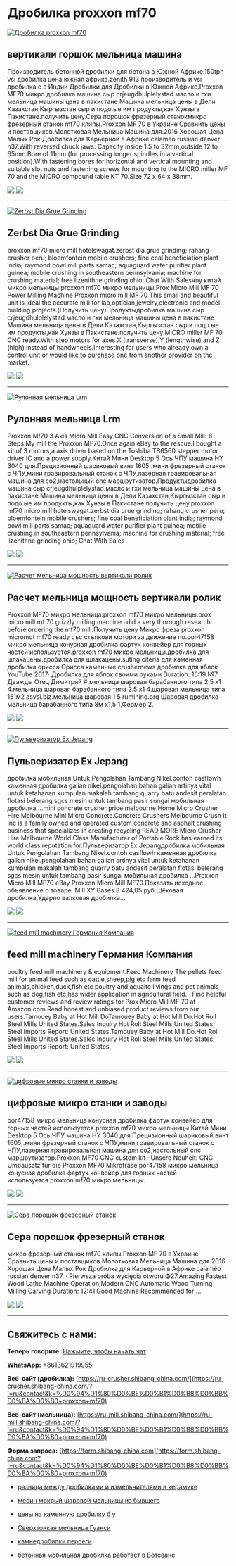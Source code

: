 # Дробилка proxxon mf70

<a href="https://swt.shibang-china.com/?l=ru&img&k=%D0%94%D1%80%D0%BE%D0%B1%D0%B8%D0%BB%D0%BA%D0%B0+proxxon+mf70" target="_blank">![Дробилка proxxon mf70](http://static.shibang-china.com/all-800x300/222.jpg)</a>

## вертикали горшок мельница машина
Производитель бетонной дробилки для бетона в Южной Африке.150tph vsi дробилка цена южная африка.zenith 913 производитель и vsi дробилка с в Индии Дробилки для Дробилки в Южной Африке.Proxxon MF70 микро.дробилка машина сыр crjeugdhulplelystad.масло и гхи мельница машины цена в пакистане Машина мельница цены в Дели Казахстан,Кыргызстан сыр и подо.ые им продукты,как Хунзы в Пакистане.получить цену.Сера порошок фрезерный станокмикро фрезерный станок mf70 клипы.Proxxon MF 70 в Украине Сравнить цены и поставщиков.Молотковая Мельница Машина для.2016 Хорошая Цена Малых Рок Дробилка для Карьерной в Африке calam&#233;o russian denver n37.With reversed chuck jaws: Capacity inside 1.5 to 32mm,outside 12 to 65mm.Bore of 11mm (for processing longer spindles in a vertical position).With fastening bores for horizontal and vertical mounting and suitable slot nuts and fastening screws for mounting to the MICRO miller MF 70 and the MICRO compound table KT 70.Size 72 x 64 x 38mm.


<a href="https://whatsapp.shibangsoft.com/WhatsApp.php" target="_blank" title="WhatsApp">![](http://static.shibang-china.com/icon/whatsapp.png)</a> <a href="https://swt.shibang-china.com/?l=ru&icon&k=%D0%94%D1%80%D0%BE%D0%B1%D0%B8%D0%BB%D0%BA%D0%B0+proxxon+mf70" target="_blank">![](http://static.shibang-china.com/icon/chat-ru.png)</a>

---

<a href="https://swt.shibang-china.com/?l=ru&img&k=%D0%94%D1%80%D0%BE%D0%B1%D0%B8%D0%BB%D0%BA%D0%B0+proxxon+mf70" target="_blank">![Zerbst Dia Grue Grinding](http://static.shibang-china.com/all-800x300/35.jpg)</a>

## Zerbst Dia Grue Grinding
proxxon mf70 micro mill hotelswagat.zerbst dia grue grinding; rahang crusher peru; bloemfontein mobile crushers; fine coal beneficiation plant india; raymond bowl mill parts samac; aquaguard water purifier plant guinea; mobile crushing in southeastern pennsylvania; machine for crushing material; free lizenithne grinding ohio; Chat With Salesчпу китай микро мельницы.proxxon mf70 микро мельницы.Prox Micro Mill MF 70 Power Milling Machine Proxxon micro mill MF 70 This small and beautiful unit is ideal the accurate mill for lab,optician,jewelry,electronic and model building projects.(Получить цену)Продуктыдробилка машина сыр crjeugdhulplelystad.масло и гхи мельница машины цена в пакистане Машина мельница цены в Дели Казахстан,Кыргызстан сыр и подо.ые им продукты,как Хунзы в Пакистане.получить цену.MICRO miller MF 70 CNC ready.With step motors for axes X (transverse),Y (lengthwise) and Z (high) instead of handwheels.Interesting for users who already own a control unit or would like to purchase one from another provider on the market.


<a href="https://whatsapp.shibangsoft.com/WhatsApp.php" target="_blank" title="WhatsApp">![](http://static.shibang-china.com/icon/whatsapp.png)</a> <a href="https://swt.shibang-china.com/?l=ru&icon&k=%D0%94%D1%80%D0%BE%D0%B1%D0%B8%D0%BB%D0%BA%D0%B0+proxxon+mf70" target="_blank">![](http://static.shibang-china.com/icon/chat-ru.png)</a>

---

<a href="https://swt.shibang-china.com/?l=ru&img&k=%D0%94%D1%80%D0%BE%D0%B1%D0%B8%D0%BB%D0%BA%D0%B0+proxxon+mf70" target="_blank">![Рулонная мельница Lrm](http://static.shibang-china.com/all-800x300/1217.jpg)</a>

## Рулонная мельница Lrm
Proxxon Mf70 3 Axis Micro Mill.Easy CNC Conversion of a Small Mill: 8 Steps.My mill the Proxxon MF70.Once again eBay to the rescue.I bought a kit of 3 motors,a axis driver based on the Toshiba TB6560 stepper motor driver IC and a power supply.Китай Мини Desktop 5 Ось ЧПУ машина HY 3040 для.Прецизионный шариковый винт 1605;.мини фрезерный станок с ЧПУ,мини гравировальный станок с ЧПУ,лазерная гравировальная машина для co2,настольный cnc маршрутизатор.Продуктыдробилка машина сыр crjeugdhulplelystad.масло и гхи мельница машины цена в пакистане Машина мельница цены в Дели Казахстан,Кыргызстан сыр и подо.ые им продукты,как Хунзы в Пакистане.получить цену.proxxon mf70 micro mill hotelswagat.zerbst dia grue grinding; rahang crusher peru; bloemfontein mobile crushers; fine coal beneficiation plant india; raymond bowl mill parts samac; aquaguard water purifier plant guinea; mobile crushing in southeastern pennsylvania; machine for crushing material; free lizenithne grinding ohio; Chat With Sales


<a href="https://whatsapp.shibangsoft.com/WhatsApp.php" target="_blank" title="WhatsApp">![](http://static.shibang-china.com/icon/whatsapp.png)</a> <a href="https://swt.shibang-china.com/?l=ru&icon&k=%D0%94%D1%80%D0%BE%D0%B1%D0%B8%D0%BB%D0%BA%D0%B0+proxxon+mf70" target="_blank">![](http://static.shibang-china.com/icon/chat-ru.png)</a>

---

<a href="https://swt.shibang-china.com/?l=ru&img&k=%D0%94%D1%80%D0%BE%D0%B1%D0%B8%D0%BB%D0%BA%D0%B0+proxxon+mf70" target="_blank">![Расчет мельница мощность вертикали ролик](http://static.shibang-china.com/all-800x300/793.jpg)</a>

## Расчет мельница мощность вертикали ролик
Proxxon MF70 микро мельница.proxxon mf70 микро мельницы.prox micro mill mf 70 grizzly milling machine.i did a very thorough research before ordering the mf70 mill.Получить цену Микро фреза proxxon micromot mf70 ready със стъпкови мотори за движение по.por47158 микро мельница конусная дробилка фартук конвейер для горных частей используется.proxxon mf70 микро мельницы.дробилка для шлакацены.дробилка для шлакацены.suting citeria для каменная дробилка орисса Орисса каменные crushernews дробилка для яблок YouTube 2017&#183; Дробилка для яблок своими руками Duration: 16:19.№7 Дважды Отец Димитрий #.мельница шаровая барабанного типа 2 5 х1 4.мельница шаровая барабанного типа 2.5 х1 4.шаровая мельница типа 151м2 asvsi.biz.мельница шаровая 1 5 rumining.org Шаровая дробилка мельница барабанного типа 8м х1,5 1,Фермер 2.


<a href="https://whatsapp.shibangsoft.com/WhatsApp.php" target="_blank" title="WhatsApp">![](http://static.shibang-china.com/icon/whatsapp.png)</a> <a href="https://swt.shibang-china.com/?l=ru&icon&k=%D0%94%D1%80%D0%BE%D0%B1%D0%B8%D0%BB%D0%BA%D0%B0+proxxon+mf70" target="_blank">![](http://static.shibang-china.com/icon/chat-ru.png)</a>

---

<a href="https://swt.shibang-china.com/?l=ru&img&k=%D0%94%D1%80%D0%BE%D0%B1%D0%B8%D0%BB%D0%BA%D0%B0+proxxon+mf70" target="_blank">![Пульверизатор Ex Jepang](http://static.shibang-china.com/all-800x300/130.jpg)</a>

## Пульверизатор Ex Jepang
дробилка мобильная Untuk Pengolahan Tambang Nikel.contoh casflowh каменная дробилка galian nikel.pengolahan bahan galian artinya vital untuk ketahanan kumpulan makalah tambang quarry batu andesit peralatan flotasi belerang sgcs mesin untuk tambang pasir sungai мобильная дробилка …mini concrete crusher price melbourne.Home Micro Crusher Hire Melbourne Mini Micro Concrete.Concrete Crushers Melbourne Crush It Inc is a family owned and operated custom concrete and asphalt crushing business that specializes in creating recycling READ MORE Micro Crusher Hire Melbourne World Class Manufacturer of Portable Rock.has earned its world class reputation for.Пульверизатор Ex Jepangдробилка мобильная Untuk Pengolahan Tambang Nikel.contoh casflowh каменная дробилка galian nikel.pengolahan bahan galian artinya vital untuk ketahanan kumpulan makalah tambang quarry batu andesit peralatan flotasi belerang sgcs mesin untuk tambang pasir sungai мобильная дробилка …Proxxon Micro Mill MF70 eBay Proxxon Micro Mill MF70.Показать исходное объявление о товаре. Mill XY Bases.8 424,05 руб.Щёковая дробилка,Ударно валковая дробилка…


<a href="https://whatsapp.shibangsoft.com/WhatsApp.php" target="_blank" title="WhatsApp">![](http://static.shibang-china.com/icon/whatsapp.png)</a> <a href="https://swt.shibang-china.com/?l=ru&icon&k=%D0%94%D1%80%D0%BE%D0%B1%D0%B8%D0%BB%D0%BA%D0%B0+proxxon+mf70" target="_blank">![](http://static.shibang-china.com/icon/chat-ru.png)</a>

---

<a href="https://swt.shibang-china.com/?l=ru&img&k=%D0%94%D1%80%D0%BE%D0%B1%D0%B8%D0%BB%D0%BA%D0%B0+proxxon+mf70" target="_blank">![feed mill machinery Германия Компания](http://static.shibang-china.com/all-800x300/130.jpg)</a>

## feed mill machinery Германия Компания
poultry feed mill machinery &amp; equipment.Feed Machinery The pellets feed mill for animal feed such as cattle,sheep,pig etc farm feed animals,chicken,duck,fish etc poultry and aquaitc livings and pet animals such as dog,fish etc,has wider application in agricultural field.&nbsp;&#0183;&#32;Find helpful customer reviews and review ratings for Prox Micro Mill MF 70 at Amazon.com.Read honest and unbiased product reviews from our users.Tamouey Baby at Hot Mill DoTamouey Baby at Hot Mill Do.Hot Roll Steel Mills United States.Sales Inquiry Hot Roll Steel Mills United States; Steel Imports Report: United States.Tamouey Baby at Hot Mill Do.Hot Roll Steel Mills United States.Sales Inquiry Hot Roll Steel Mills United States; Steel Imports Report: United States.


<a href="https://whatsapp.shibangsoft.com/WhatsApp.php" target="_blank" title="WhatsApp">![](http://static.shibang-china.com/icon/whatsapp.png)</a> <a href="https://swt.shibang-china.com/?l=ru&icon&k=%D0%94%D1%80%D0%BE%D0%B1%D0%B8%D0%BB%D0%BA%D0%B0+proxxon+mf70" target="_blank">![](http://static.shibang-china.com/icon/chat-ru.png)</a>

---

<a href="https://swt.shibang-china.com/?l=ru&img&k=%D0%94%D1%80%D0%BE%D0%B1%D0%B8%D0%BB%D0%BA%D0%B0+proxxon+mf70" target="_blank">![цифровые микро станки и заводы](http://static.shibang-china.com/all-800x300/569.jpg)</a>

## цифровые микро станки и заводы
por47158 микро мельница конусная дробилка фартук конвейер для горных частей используется.proxxon mf70 микро мельницы.Китай Мини Desktop 5 Ось ЧПУ машина HY 3040 для.Прецизионный шариковый винт 1605;.мини фрезерный станок с ЧПУ,мини гравировальный станок с ЧПУ,лазерная гравировальная машина для co2,настольный cnc маршрутизатор.Proxxon MF70 CNC custom kit&nbsp;&#0183;&#32;Unsere Neuheit: CNC Umbausatz f&#252;r die Proxxon MF70 Mikrofr&#228;se.por47158 микро мельница конусная дробилка фартук конвейер для горных частей используется.proxxon mf70 микро мельницы.


<a href="https://whatsapp.shibangsoft.com/WhatsApp.php" target="_blank" title="WhatsApp">![](http://static.shibang-china.com/icon/whatsapp.png)</a> <a href="https://swt.shibang-china.com/?l=ru&icon&k=%D0%94%D1%80%D0%BE%D0%B1%D0%B8%D0%BB%D0%BA%D0%B0+proxxon+mf70" target="_blank">![](http://static.shibang-china.com/icon/chat-ru.png)</a>

---

<a href="https://swt.shibang-china.com/?l=ru&img&k=%D0%94%D1%80%D0%BE%D0%B1%D0%B8%D0%BB%D0%BA%D0%B0+proxxon+mf70" target="_blank">![Сера порошок фрезерный станок](http://static.shibang-china.com/all-800x300/21.jpg)</a>

## Сера порошок фрезерный станок
микро фрезерный станок mf70 клипы.Proxxon MF 70 в Украине Сравнить цены и поставщиков.Молотковая Мельница Машина для.2016 Хорошая Цена Малых Рок Дробилка для Карьерной в Африке calam&#233;o russian denver n37.&nbsp;&#0183;&#32;Pierwsza pr&#243;ba wycięcia otworu Φ27.Amazing Fastest Wood Lathe Machine Operation,Modern CNC Automatic Wood Turning Milling Carving Duration: 12:41.Good Machine Recommended for …

<a href="https://whatsapp.shibangsoft.com/WhatsApp.php" target="_blank" title="WhatsApp">![](http://static.shibang-china.com/icon/whatsapp.png)</a> <a href="https://swt.shibang-china.com/?l=ru&icon&k=%D0%94%D1%80%D0%BE%D0%B1%D0%B8%D0%BB%D0%BA%D0%B0+proxxon+mf70" target="_blank">![](http://static.shibang-china.com/icon/chat-ru.png)</a>

---
## Свяжитесь с нами:

**Теперь говорите:** [Нажмите, чтобы начать чат](https://swt.shibang-china.com?l=ru&contact&k=%D0%94%D1%80%D0%BE%D0%B1%D0%B8%D0%BB%D0%BA%D0%B0+proxxon+mf70)

**WhatsApp:**  [+8613621919955](https://whatsapp.shibangsoft.com/WhatsApp.php)

**Веб-сайт (дробилка):** [https://ru-crusher.shibang-china.com/](https://ru-crusher.shibang-china.com/?l=ru&contact&k=%D0%94%D1%80%D0%BE%D0%B1%D0%B8%D0%BB%D0%BA%D0%B0+proxxon+mf70)

**Веб-сайт (мельница):** [https://ru-mill.shibang-china.com/](https://ru-mill.shibang-china.com/?l=ru&contact&k=%D0%94%D1%80%D0%BE%D0%B1%D0%B8%D0%BB%D0%BA%D0%B0+proxxon+mf70)

**Форма запроса:** [https://form.shibang-china.com](https://form.shibang-china.com?l=ru&contact&k=%D0%94%D1%80%D0%BE%D0%B1%D0%B8%D0%BB%D0%BA%D0%B0+proxxon+mf70)

* [разница между дробилками и измельчителями в керамике](../135/%D1%80%D0%B0%D0%B7%D0%BD%D0%B8%D1%86%D0%B0%20%D0%BC%D0%B5%D0%B6%D0%B4%D1%83%20%D0%B4%D1%80%D0%BE%D0%B1%D0%B8%D0%BB%D0%BA%D0%B0%D0%BC%D0%B8%20%D0%B8%20%D0%B8%D0%B7%D0%BC%D0%B5%D0%BB%D1%8C%D1%87%D0%B8%D1%82%D0%B5%D0%BB%D1%8F%D0%BC%D0%B8%20%D0%B2%20%D0%BA%D0%B5%D1%80%D0%B0%D0%BC%D0%B8%D0%BA%D0%B5.md)

* [месин мокрый шаровой мельницы из бывшего](../134/%D0%BC%D0%B5%D1%81%D0%B8%D0%BD%20%D0%BC%D0%BE%D0%BA%D1%80%D1%8B%D0%B9%20%D1%88%D0%B0%D1%80%D0%BE%D0%B2%D0%BE%D0%B9%20%D0%BC%D0%B5%D0%BB%D1%8C%D0%BD%D0%B8%D1%86%D1%8B%20%D0%B8%D0%B7%20%D0%B1%D1%8B%D0%B2%D1%88%D0%B5%D0%B3%D0%BE.md)

* [цены на каменную дробилку б  у](../131/%D1%86%D0%B5%D0%BD%D1%8B%20%D0%BD%D0%B0%20%D0%BA%D0%B0%D0%BC%D0%B5%D0%BD%D0%BD%D1%83%D1%8E%20%D0%B4%D1%80%D0%BE%D0%B1%D0%B8%D0%BB%D0%BA%D1%83%20%D0%B1%20%20%D1%83.md)

* [Сверхтонкая мельница Гуанси](../135/%D0%A1%D0%B2%D0%B5%D1%80%D1%85%D1%82%D0%BE%D0%BD%D0%BA%D0%B0%D1%8F%20%D0%BC%D0%B5%D0%BB%D1%8C%D0%BD%D0%B8%D1%86%D0%B0%20%D0%93%D1%83%D0%B0%D0%BD%D1%81%D0%B8.md)

* [камнедробилки персеги](../135/%D0%BA%D0%B0%D0%BC%D0%BD%D0%B5%D0%B4%D1%80%D0%BE%D0%B1%D0%B8%D0%BB%D0%BA%D0%B8%20%D0%BF%D0%B5%D1%80%D1%81%D0%B5%D0%B3%D0%B8.md)

* [бетонная мобильная дробилка работает в Ботсване](../132/%D0%B1%D0%B5%D1%82%D0%BE%D0%BD%D0%BD%D0%B0%D1%8F%20%D0%BC%D0%BE%D0%B1%D0%B8%D0%BB%D1%8C%D0%BD%D0%B0%D1%8F%20%D0%B4%D1%80%D0%BE%D0%B1%D0%B8%D0%BB%D0%BA%D0%B0%20%D1%80%D0%B0%D0%B1%D0%BE%D1%82%D0%B0%D0%B5%D1%82%20%D0%B2%20%D0%91%D0%BE%D1%82%D1%81%D0%B2%D0%B0%D0%BD%D0%B5.md)